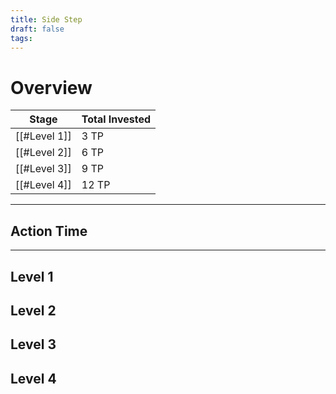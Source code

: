 ```yaml
---
title: Side Step
draft: false
tags:
---
```


# Overview


| Stage        | Total Invested |
| ------------ | -------------- |
| [[#Level 1]] | 3 TP           |
| [[#Level 2]] | 6 TP           |
| [[#Level 3]] | 9 TP           |
| [[#Level 4]] | 12 TP          |

---
## Action Time 

---

## Level 1

## Level 2

## Level 3

## Level 4